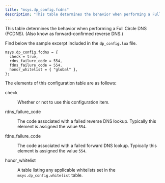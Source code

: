 ```yaml
---
title: "msys.dp_config.fcdns"
description: "This table determines the behavior when performing a Full Circle DNS FCDNS Also know as forward confirmed reverse DNS Find below the sample excerpt included in the dp config lua file The elements of this configuration table are as follows check Whether or not to use this configuration item rdns..."
---
```


This table determines the behavior when performing a Full Circle DNS (FCDNS). (Also know as forward-confirmed reverse DNS.)

Find below the sample excerpt included in the `dp_config.lua` file.

```
msys.dp_config.fcdns = {
  check = true,
  rdns_failure_code = 554,
  fdns_failure_code = 554,
  honor_whitelist = { "global" },
};
```

The elements of this configuration table are as follows:

<dl class="variablelist">

<dt>check</dt>

<dd>

Whether or not to use this configuration item.

</dd>

<dt>rdns_failure_code</dt>

<dd>

The code associated with a failed reverse DNS lookup. Typically this element is assigned the value `554`.

</dd>

<dt>fdns_failure_code</dt>

<dd>

The code associated with a failed forward DNS lookup. Typically this element is assigned the value `554`.

</dd>

<dt>honor_whitelist</dt>

<dd>

A table listing any applicable whitelists set in the `msys.dp_config.whitelist` table.

</dd>

</dl>